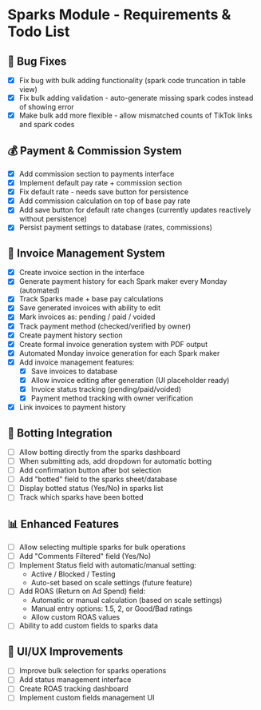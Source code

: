 # Sparks Module - Requirements & Todo List

## 🐛 Bug Fixes
- [x] Fix bug with bulk adding functionality (spark code truncation in table view)
- [x] Fix bulk adding validation - auto-generate missing spark codes instead of showing error  
- [x] Make bulk add more flexible - allow mismatched counts of TikTok links and spark codes

## 💰 Payment & Commission System
- [x] Add commission section to payments interface
- [x] Implement default pay rate + commission section
- [x] Fix default rate - needs save button for persistence
- [x] Add commission calculation on top of base pay rate
- [x] Add save button for default rate changes (currently updates reactively without persistence)
- [x] Persist payment settings to database (rates, commissions)

## 📄 Invoice Management System
- [x] Create invoice section in the interface
- [x] Generate payment history for each Spark maker every Monday (automated)
- [x] Track Sparks made + base pay calculations
- [x] Save generated invoices with ability to edit
- [x] Mark invoices as: pending / paid / voided
- [x] Track payment method (checked/verified by owner)
- [x] Create payment history section
- [x] Create formal invoice generation system with PDF output
- [x] Automated Monday invoice generation for each Spark maker
- [x] Add invoice management features:
  - [x] Save invoices to database
  - [x] Allow invoice editing after generation (UI placeholder ready)
  - [x] Invoice status tracking (pending/paid/voided)
  - [x] Payment method tracking with owner verification
- [x] Link invoices to payment history

## 🤖 Botting Integration
- [ ] Allow botting directly from the sparks dashboard
- [ ] When submitting ads, add dropdown for automatic botting
- [ ] Add confirmation button after bot selection
- [ ] Add "botted" field to the sparks sheet/database
- [ ] Display botted status (Yes/No) in sparks list
- [ ] Track which sparks have been botted

## 📊 Enhanced Features
- [ ] Allow selecting multiple sparks for bulk operations
- [ ] Add "Comments Filtered" field (Yes/No)
- [ ] Implement Status field with automatic/manual setting:
  - Active / Blocked / Testing
  - Auto-set based on scale settings (future feature)
- [ ] Add ROAS (Return on Ad Spend) field:
  - Automatic or manual calculation (based on scale settings)
  - Manual entry options: 1.5, 2, or Good/Bad ratings
  - Allow custom ROAS values
- [ ] Ability to add custom fields to sparks data

## 🔧 UI/UX Improvements
- [ ] Improve bulk selection for sparks operations
- [ ] Add status management interface
- [ ] Create ROAS tracking dashboard
- [ ] Implement custom fields management UI